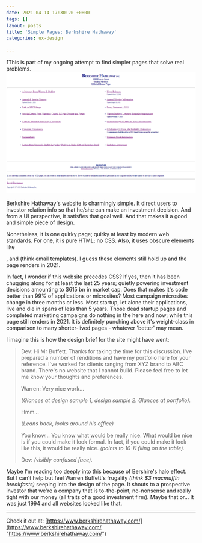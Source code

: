 ```yaml
---
date: 2021-04-14 17:30:20 +0800
tags: []
layout: posts
title: 'Simple Pages: Berkshire Hathaway'
categories: ux-design

---
```

1This is part of my ongoing attempt to find simpler pages that solve real problems. ![](/uploads/screenshot-2021-04-14-174304.png)

Berkshire Hathaway's website is charmingly simple. It direct users to investor relation info so that he/she can make an investment decision. And from a UI perspective, it satisfies that goal well. And that makes it a good and simple piece of design.

Nonetheless, it is one quirky page; quirky at least by modern web standards. For one, it is pure HTML; no CSS. Also, it uses obscure elements like <dl>, <font> and <table> (think email templates). I guess these elements still hold up and the page renders in 2021.

In fact, I wonder if this website precedes CSS? If yes, then it has been chugging along for at least the last 25 years; quietly powering investment decisions amounting to $615 bn in market cap. Does that makes it's code better than 99% of applications or microsites? Most campaign microsites change in three months or less.  Most startup, let alone their applications, live and die in spans of less than 5 years. Those dead startup pages and completed marketing campaigns do nothing in the here and now; while this page still renders in 2021. It is definitely punching above it's weight-class in comparison to many shorter-lived pages - whatever 'better' may mean.

I imagine this is how the design brief for the site might have went:

> Dev: Hi Mr Buffett. Thanks for taking the time for this discussion. I've prepared a number of renditions and have my portfolio here for your reference. I've worked for clients ranging from XYZ brand to ABC brand. There's no website that I cannot build. Please feel free to let me know your thoughts and preferences.
>
> Warren: Very nice work... 
>
> _(Glances at design sample 1, design sample 2. Glances at portfolio)._ 
>
> Hmm... 
>
> _(Leans back, looks around his office)_
>
> You know... You know what would be really nice. What would be nice is if you could make it look formal. In fact, if you could make it look like this, it would be really nice. _(points to 10-K filing on the table)._
>
> Dev: _(visibly confused face)._

Maybe I'm reading too deeply into this because of Bershire's halo effect. But I can't help but feel Warren Buffett's frugality _(think $3 macmuffin breakfasts)_ seeping into the design of the page. It shouts to a prospective investor that we're a company that is to-the-point, no-nonsense and really tight with our money (all traits of a good investment firm). Maybe that or... It was just 1994 and all websites looked like that.

***

Check it out at: [https://www.berkshirehathaway.com/](https://www.berkshirehathaway.com/ "https://www.berkshirehathaway.com/")